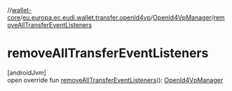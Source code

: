 //[wallet-core](../../../index.md)/[eu.europa.ec.eudi.wallet.transfer.openId4vp](../index.md)/[OpenId4VpManager](index.md)/[removeAllTransferEventListeners](remove-all-transfer-event-listeners.md)

# removeAllTransferEventListeners

[androidJvm]\
open override fun [removeAllTransferEventListeners](remove-all-transfer-event-listeners.md)(): [OpenId4VpManager](index.md)
